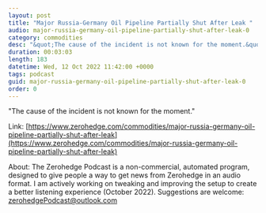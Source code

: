 ```yaml
---
layout: post
title: "Major Russia-Germany Oil Pipeline Partially Shut After Leak "
audio: major-russia-germany-oil-pipeline-partially-shut-after-leak-0
category: commodities
desc: "&quot;The cause of the incident is not known for the moment.&quot; "
duration: 00:03:03
length: 183
datetime: Wed, 12 Oct 2022 11:42:00 +0000
tags: podcast
guid: major-russia-germany-oil-pipeline-partially-shut-after-leak-0
order: 0
---
```

&quot;The cause of the incident is not known for the moment.&quot; 

Link: [https://www.zerohedge.com/commodities/major-russia-germany-oil-pipeline-partially-shut-after-leak](https://www.zerohedge.com/commodities/major-russia-germany-oil-pipeline-partially-shut-after-leak)

About: The Zerohedge Podcast is a non-commercial, automated program, designed to give people a way to get news from Zerohedge in an audio format.  I am actively working on tweaking and improving the setup to create a better listening experience (October 2022).  Suggestions are welcome: [zerohedgePodcast@outlook.com](mailto:zerohedgePodcast@outlook.com)